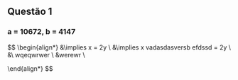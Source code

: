 ## Questão 1

### a = 10672, b = 4147
$$
\begin{align*}
&\implies x = 2y \\
&\implies x vadasdasversb  efdssd = 2y \\
&\ wqeqwrwer \\
&werewr \\

\end{align*}
$$


